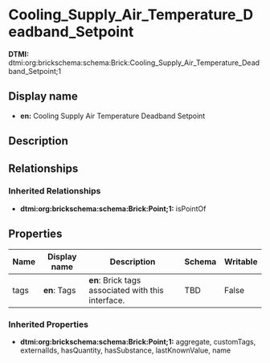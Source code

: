 # Cooling_Supply_Air_Temperature_Deadband_Setpoint
**DTMI:** dtmi:org:brickschema:schema:Brick:Cooling_Supply_Air_Temperature_Deadband_Setpoint;1
## Display name
- **en:** Cooling Supply Air Temperature Deadband Setpoint
## Description
## Relationships
### Inherited Relationships
* **dtmi:org:brickschema:schema:Brick:Point;1:** isPointOf
## Properties
|Name|Display name|Description|Schema|Writable|
|-|-|-|-|-|
|tags|**en**: Tags|**en**: Brick tags associated with this interface.|TBD|False|
### Inherited Properties
* **dtmi:org:brickschema:schema:Brick:Point;1:** aggregate, customTags, externalIds, hasQuantity, hasSubstance, lastKnownValue, name
